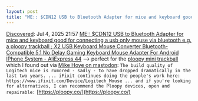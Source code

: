 ```yaml
---
layout: post
title: "ME:: $CDN12 USB to Bluetooth Adapter for mice and keyboard good for connecting a usb only mouse via bluetooth e.g. a ploopy trackball ; X2 USB Keyboard Mouse Converter Bluetooth-Compatible 5.1 No Delay Gaming Keyboard Mouse Adapter For Android IPhone System - AliExpress 44"
---
```

[Discovered](http://rolandtanglao.com/2020/07/29/p1-blogthis-checkvist-list-links-to-blog/): Jul 4, 2025 21:57 [ME:: $CDN12 USB to Bluetooth Adapter for mice and keyboard good for connecting a usb only mouse via bluetooth e.g. a ploopy trackball ; X2 USB Keyboard Mouse Converter Bluetooth-Compatible 5.1 No Delay Gaming Keyboard Mouse Adapter For Android IPhone System - AliExpress 44](https://www.aliexpress.com/item/1005006292926631.html) --> perfect for the [ploopy mini trackball](https://ploopy.co/mini-trackball/) which I found out via [Mike Hoye on mastodon](https://mastodon.social/@mhoye/114796359132314291): `The build quality of Logitech mice is rumored - sadly - to have dropped dramatically in the last two years. ... iFixit continues doing the people's work here: https://www.ifixit.com/Device/Logitech_Mouse ... and if you're looking for alternatives, I can recommend the Ploopy devices, open and repairable:` [https://ploopy.co/](https://ploopy.co/)
